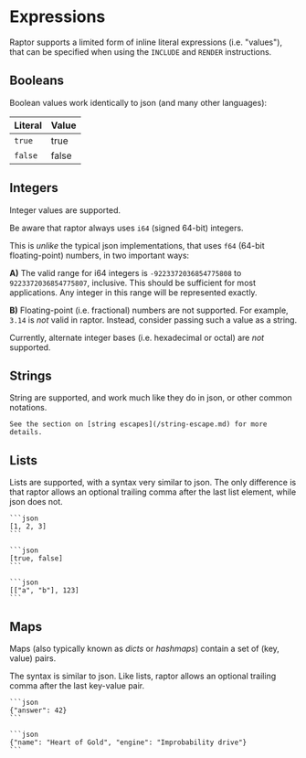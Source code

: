 # Expressions

Raptor supports a limited form of inline literal expressions (i.e. "values"),
that can be specified when using the `INCLUDE` and `RENDER` instructions.

## Booleans

Boolean values work identically to json (and many other languages):

| Literal | Value |
|---------|-------|
| `true`  | true  |
| `false` | false |

## Integers

Integer values are supported.

Be aware that raptor always uses `i64` (signed 64-bit) integers.

This is *unlike* the typical json implementations, that uses `f64` (64-bit
floating-point) numbers, in two important ways:

**A)** The valid range for i64 integers is `-9223372036854775808` to
`9223372036854775807`, inclusive. This should be sufficient for most
applications. Any integer in this range will be represented exactly.

**B)** Floating-point (i.e. fractional) numbers are not supported. For example,
`3.14` is *not* valid in raptor. Instead, consider passing such a value as a
string.

Currently, alternate integer bases (i.e. hexadecimal or octal) are *not* supported.

## Strings

String are supported, and work much like they do in json, or other common notations.

```admonish tip
See the section on [string escapes](/string-escape.md) for more details.
```

## Lists

Lists are supported, with a syntax very similar to json. The only difference is
that raptor allows an optional trailing comma after the last list element, while
json does not.

~~~admonish example title="Examples of lists"
```json
[1, 2, 3]
```

```json
[true, false]
```

```json
[["a", "b"], 123]
```
~~~

## Maps

Maps (also typically known as *dicts* or *hashmaps*) contain a set of (key, value) pairs.

The syntax is similar to json. Like lists, raptor allows an optional trailing
comma after the last key-value pair.

~~~admonish example title="Examples of maps"
```json
{"answer": 42}
```

```json
{"name": "Heart of Gold", "engine": "Improbability drive"}
```
~~~
